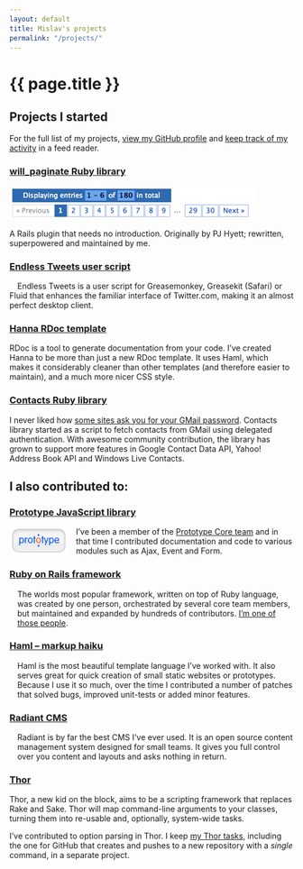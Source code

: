```yaml
---
layout: default
title: Mislav's projects
permalink: "/projects/"
---
```


<h1>{{ page.title }}</h1>

## Projects I started

For the full list of my projects, [view my GitHub profile][1] and [keep track of my activity][2] in a feed reader.

### [will_paginate Ruby library][3]

[![will_paginate rendering screenshot, Digg-style](/page_attachments/0000/0045/will_paginate-digg-style.png)][3]

A Rails plugin that needs no introduction. Originally by PJ Hyett; rewritten, superpowered and maintained by me.

### [Endless Tweets user script][4]

<img src="http://assets0.twitter.com/images/twitter_logo_125x29.png" alt="" style="float:left; margin:0 1em 1em 0" /> Endless Tweets is a user script for Greasemonkey, Greasekit (Safari) or Fluid that enhances the familiar interface of Twitter.com, making it an almost perfect desktop client.

### [Hanna RDoc template][10]

RDoc is a tool to generate documentation from your code. I’ve created Hanna to be more than just a new RDoc template. It uses Haml, which makes it considerably cleaner than other templates (and therefore easier to maintain), and a much more nicer CSS style.

### [Contacts Ruby library][13]

I never liked how [some sites ask you for your GMail password][14]. Contacts library started as a script to fetch contacts from GMail using delegated authentication. With awesome community contribution, the library has grown to support more features in Google Contact Data API, Yahoo! Address Book API and Windows Live Contacts.

## I also contributed to:

### [Prototype JavaScript library][5]

<img src="/page_attachments/0000/0047/prototype.png" alt="" style="float:left; margin:0 1em 1em 0" /> I’ve been a member of the [Prototype Core team][6] and in that time I contributed documentation and code to various modules such as Ajax, Event and Form.

### [Ruby on Rails framework][7]

<img src="http://www.rubyonrails.org/images/rails.png" height="50px" alt="" style="float:left; margin:0 1em .5em 0" /> The worlds most popular framework, written on top of Ruby language, was created by one person, orchestrated by several core team members, but maintained and expanded by hundreds of contributors. [I’m one of those people][8].

### [Haml &ndash; markup haiku][9]

<img src="http://haml-lang.com/images/haml.gif" height="70px" alt="" style="float:left; margin:0 1em .5em 0" /> Haml is the most beautiful template language I’ve worked with. It also serves great for quick creation of small static websites or prototypes. Because I use it so much, over the time I contributed a number of patches that solved bugs, improved unit-tests or added minor features.

### [Radiant CMS][radiant]

<img src="http://img.skitch.com/20100402-8n24q2ae34qahbqrc7yuhuii3g.png" height="50px" alt="" style="float:left; margin:0 1em .5em 0" /> Radiant is by far the best CMS I've ever used. It is an open source content management system designed for small teams. It gives you full control over you content and layouts and asks nothing in return.

### [Thor][11]

Thor, a new kid on the block, aims to be a scripting framework that replaces Rake and Sake. Thor will map command-line arguments to your classes, turning them into re-usable and, optionally, system-wide tasks.

I’ve contributed to option parsing in Thor. I keep [my Thor tasks][12], including the one for GitHub that creates and pushes to a new repository with a _single_ command, in a separate project.


[1]: http://github.com/mislav  "Mislav on GitHub"
[2]: http://github.com/mislav.atom  "Mislav's activity on GitHub"
[3]: http://github.com/mislav/will_paginate/wikis
[4]: http://mislav.uniqpath.com/user-scripts/endless-tweets/
[5]: http://prototypejs.org
[6]: http://prototypejs.org/core
[7]: http://www.rubyonrails.org
[8]: http://workingwithrails.com/hackfest/14-monthly-august-2-7  "Working With Rails Hackfest: August 2007"
[9]: http://haml-lang.com/
[10]: http://github.com/mislav/hanna/wikis
[11]: http://github.com/wycats/thor/tree/master
[12]: http://github.com/mislav/thor-tasks/tree/master
[13]: http://github.com/mislav/contacts/tree/master
[14]: http://adactio.com/journal/1357
[radiant]: http://radiantcms.org/

